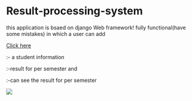 # Result-processing-system

this application is bsaed on django Web framework! fully functional(have some mistakes) in which a user can add 
   
  
  
  
  
   <a href ="https://rpssss.herokuapp.com/">Click here</a>
  
  :- a student information 

  :-result for per semester and  

  :-can see the result for per semester


<img src="https://user-images.githubusercontent.com/47344024/120779245-841eef80-c544-11eb-80c5-12958909de7e.png">

